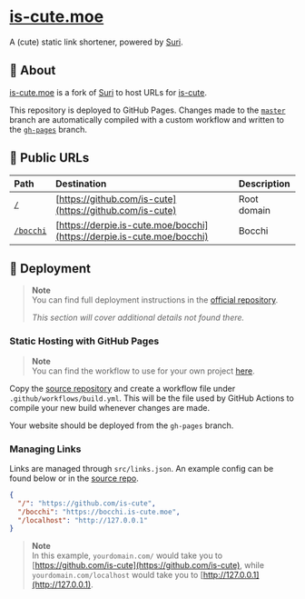# [is-cute.moe](https://is-cute.moe)

A (cute) static link shortener, powered by [Suri](https://github.com/jstayton/suri).

## 📃 About

[is-cute.moe](https://is-cute.moe) is a fork of [Suri](https://github.com/jstayton/suri) to host URLs for [is-cute](https://github.com/is-cute).

This repository is deployed to GitHub Pages. Changes made to the [`master`](https://github.com/is-cute/suri/tree/master) branch are automatically compiled with a custom workflow and written to the [`gh-pages`](https://github.com/is-cute/suri/tree/gh-pages) branch.

## 🔗 Public URLs

Path                                    | Destination                                                            | Description
:-------------------------------------- | :--------------------------------------------------------------------- | :------------
[`/`](https://is-cute.moe/)             | [https://github.com/is-cute](https://github.com/is-cute)               | Root domain
[`/bocchi`](https://is-cute.moe/bocchi) | [https://derpie.is-cute.moe/bocchi](https://derpie.is-cute.moe/bocchi) | Bocchi

## 🌠 Deployment

> **Note**  
> You can find full deployment instructions in the [official repository](https://github.com/jstayton/suri).
>
> *This section will cover additional details not found there.*

### Static Hosting with GitHub Pages

> **Note**  
> You can find the workflow to use for your own project [here](https://raw.githubusercontent.com/is-cute/suri/master/.github/workflows/main.yml).

Copy the [source repository](https://github.com/jstayton/suri) and create a workflow file under `.github/workflows/build.yml`. This will be the file used by GitHub Actions to compile your new build whenever changes are made.

Your website should be deployed from the `gh-pages` branch.

### Managing Links

Links are managed through `src/links.json`. An example config can be found below or in the [source repo](https://github.com/jstayton/suri/blob/master/src/links.json).

```json
{
  "/": "https://github.com/is-cute",
  "/bocchi": "https://bocchi.is-cute.moe",
  "/localhost": "http://127.0.0.1"
}
```

> **Note**  
> In this example, `yourdomain.com/` would take you to [https://github.com/is-cute](https://github.com/is-cute), while `yourdomain.com/localhost` would take you to [http://127.0.0.1](http://127.0.0.1).
